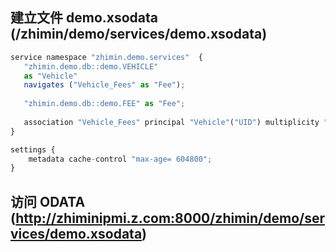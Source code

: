 ## 建立文件 demo.xsodata (/zhimin/demo/services/demo.xsodata)
``` js
service namespace "zhimin.demo.services"  { 
   "zhimin.demo.db::demo.VEHICLE" 
   as "Vehicle"
   navigates ("Vehicle_Fees" as "Fee");
   
   "zhimin.demo.db::demo.FEE" as "Fee";
   
   association "Vehicle_Fees" principal "Vehicle"("UID") multiplicity "1" dependent "Fee"("REF_VEHICLE.UID") multiplicity "*"; 
}

settings {
    metadata cache-control "max-age= 604800";
}
```

## 访问 ODATA (http://zhiminipmi.z.com:8000/zhimin/demo/services/demo.xsodata)
